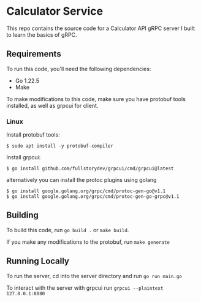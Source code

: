 # Calculator Service

This repo contains the source code for a Calculator API gRPC server I built to learn the basics of gRPC.

## Requirements

To run this code, you'll need the following dependencies:

- Go 1.22.5
- Make

To make modifications to this code, make sure you have protobuf tools installed, as well as grpcui for client.

### Linux

Install protobuf tools:
```
$ sudo apt install -y protobuf-compiler
```

Install grpcui:
```
$ go install github.com/fullstorydev/grpcui/cmd/grpcui@latest
```

alternatively you can install the protoc plugins using golang

```
$ go install google.golang.org/grpc/cmd/protoc-gen-go@v1.1
$ go install google.golang.org/grpc/cmd/protoc-gen-go-grpc@v1.1
```


## Building

To build this code, run `go build .` or `make build`.

If you make any modifications to the protobuf, run `make generate`

## Running Locally

To run the server, cd into the server directory and run `go run main.go`

To interact with the server with grpcui run `grpcui --plaintext 127.0.0.1:8080`
